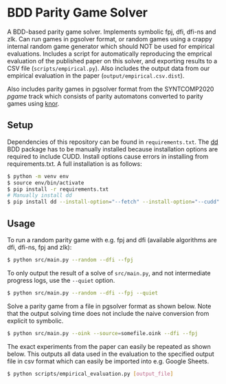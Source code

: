# BDD Parity Game Solver

A BDD-based parity game solver. Implements symbolic fpj, dfi, dfi-ns and zlk. Can run games in pgsolver format, or random games using a crappy internal random game generator which should NOT be used for empirical evaluations. Includes a script for automatically reproducing the emprical evaluation of the published paper on this solver, and exporting results to a CSV file (`scripts/empirical.py`). Also includes the output data from our empirical evaluation in the paper (`output/empirical.csv.dist`).

Also includes parity games in pgsolver format from the SYNTCOMP2020 _pgame_ track which consists of parity automatons converted to parity games using [knor](https://github.com/trolando/knor).

## Setup

Dependencies of this repository can be found in `requirements.txt`. The [dd](https://github.com/tulip-control/dd) BDD package has to be manually installed because installation options are required to include CUDD. Install options cause errors in installing from requirements.txt. A full installation is as follows:

```bash
$ python -m venv env
$ source env/bin/activate
$ pip install -r requirements.txt
# Manually install dd
$ pip install dd --install-option="--fetch" --install-option="--cudd"
```

## Usage

To run a random parity game with e.g. fpj and dfi (available algorithms are dfi, dfi-ns, fpj and zlk):
```bash
$ python src/main.py --random --dfi --fpj
```

To only output the result of a solve of `src/main.py`, and not intermediate progress logs, use the `--quiet` option.
```bash
$ python src/main.py --random --dfi --fpj --quiet
```

Solve a parity game from a file in pgsolver format as shown below. Note that the output solving time does not include the naive conversion from explicit to symbolic.
```bash
$ python src/main.py --oink --source=somefile.oink --dfi --fpj
```

The exact experiments from the paper can easily be repeated as shown below. This outputs all data used in the evaluation to the specified output file in csv format which can easily be imported into e.g. Google Sheets.
```bash
$ python scripts/empirical_evaluation.py [output_file]
```